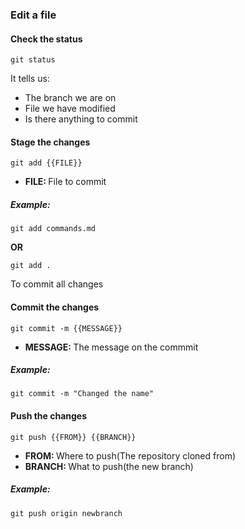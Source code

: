 ### Edit a file



#### Check the status

`git status`

It tells us:

* The branch we are on
* File we have modified
* Is there anything to commit



#### Stage the changes

`git add {{FILE}}`

- <b>FILE: </b> File to commit

##### Example:

`git add commands.md`

**OR**

`git add .`

To commit all changes



#### Commit the changes

`git commit -m {{MESSAGE}}`

- <b>MESSAGE: </b> The message on the commmit

##### Example:

`git commit -m "Changed the name"`



#### Push the changes

`git push {{FROM}} {{BRANCH}}`

- <b>FROM: </b> Where to push(The repository cloned from)
- <b>BRANCH: </b> What to push(the new branch)

##### Example:

`git push origin newbranch`



